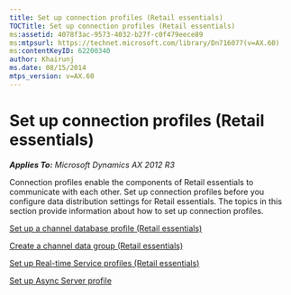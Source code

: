 ```yaml
---
title: Set up connection profiles (Retail essentials)
TOCTitle: Set up connection profiles (Retail essentials)
ms:assetid: 4078f3ac-9573-4032-b27f-c0f479eece89
ms:mtpsurl: https://technet.microsoft.com/library/Dn716077(v=AX.60)
ms:contentKeyID: 62200340
author: Khairunj
ms.date: 08/15/2014
mtps_version: v=AX.60
---
```


# Set up connection profiles (Retail essentials) 


_**Applies To:** Microsoft Dynamics AX 2012 R3_

Connection profiles enable the components of Retail essentials to communicate with each other. Set up connection profiles before you configure data distribution settings for Retail essentials. The topics in this section provide information about how to set up connection profiles.

[Set up a channel database profile (Retail essentials)](set-up-a-channel-database-profile-retail-essentials.md)

[Create a channel data group (Retail essentials)](create-a-channel-data-group-retail-essentials.md)

[Set up Real-time Service profiles (Retail essentials)](set-up-real-time-service-profiles-retail-essentials.md)

[Set up Async Server profile](set-up-async-server-profile.md)

  


